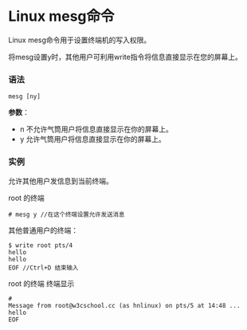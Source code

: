 
# Linux mesg命令



Linux mesg命令用于设置终端机的写入权限。

将mesg设置y时，其他用户可利用write指令将信息直接显示在您的屏幕上。

### 语法

```
mesg [ny]
```

**参数**：

*   n 不允许气筒用户将信息直接显示在你的屏幕上。
*   y 允许气筒用户将信息直接显示在你的屏幕上。

### 实例

允许其他用户发信息到当前终端。

root 的终端

```
# mesg y //在这个终端设置允许发送消息

```

其他普通用户的终端：

```
$ write root pts/4 
hello
hello
EOF //Ctrl+D 结束输入

```

root 的终端 终端显示

```
# 
Message from root@w3cschool.cc (as hnlinux) on pts/5 at 14:48 ...
hello
EOF

```



